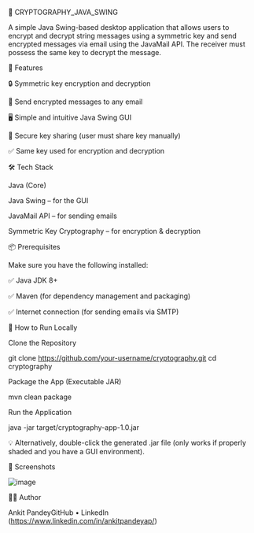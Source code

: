 🔐 CRYPTOGRAPHY_JAVA_SWING

A simple Java Swing-based desktop application that allows users to encrypt and decrypt string messages using a symmetric key and send encrypted messages via email using the JavaMail API. The receiver must possess the same key to decrypt the message.

📌 Features

🔒 Symmetric key encryption and decryption

📧 Send encrypted messages to any email

🖥️ Simple and intuitive Java Swing GUI

🔐 Secure key sharing (user must share key manually)

✅ Same key used for encryption and decryption

🛠️ Tech Stack

Java (Core)

Java Swing – for the GUI

JavaMail API – for sending emails

Symmetric Key Cryptography – for encryption & decryption

📦 Prerequisites

Make sure you have the following installed:

✅ Java JDK 8+

✅ Maven (for dependency management and packaging)

✅ Internet connection (for sending emails via SMTP)

🚀 How to Run Locally

Clone the Repository

git clone https://github.com/your-username/cryptography.git
cd cryptography

Package the App (Executable JAR)

mvn clean package

Run the Application

java -jar target/cryptography-app-1.0.jar

💡 Alternatively, double-click the generated .jar file (only works if properly shaded and you have a GUI environment).

📸 Screenshots

![image](https://github.com/user-attachments/assets/67d0d21f-dc77-44c1-ae9e-dde5457db415)


🧑‍💻 Author

Ankit PandeyGitHub • LinkedIn (https://www.linkedin.com/in/ankitpandeyap/)
